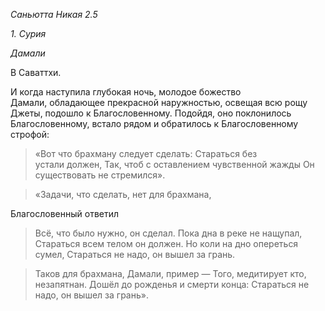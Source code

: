 *Саньютта Никая 2\.5*

*1\. Сурия*

*Дамали*

В Саваттхи\.

И когда наступила глубокая ночь, молодое божество Дамали, обладающее прекрасной наружностью, освещая всю рощу Джеты, подошло к Благословенному\. Подойдя, оно поклонилось Благословенному, встало рядом и обратилось к Благословенному строфой:

> «Вот что брахману следует сделать:
> Стараться без устали должен,
> Так, чтоб с оставлением чувственной жажды
> Он существовать не стремился»\.

> «Задачи, что сделать, нет для брахмана,

Благословенный ответил

> Всё, что было нужно, он сделал\.
> Пока дна в реке не нащупал,
> Стараться всем телом он должен\.
> Но коли на дно опереться сумел,
> Стараться не надо, он вышел за грань\.

> Таков для брахмана, Дамали, пример —
> Того, медитирует кто, незапятнан\.
> Дошёл до рожденья и смерти конца:
> Стараться не надо, он вышел за грань»\.
